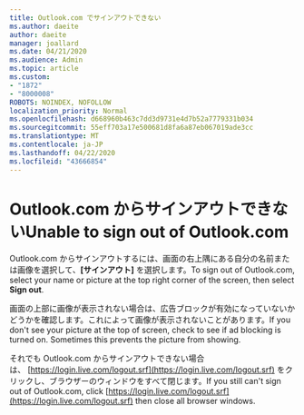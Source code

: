 ```yaml
---
title: Outlook.com でサインアウトできない
ms.author: daeite
author: daeite
manager: joallard
ms.date: 04/21/2020
ms.audience: Admin
ms.topic: article
ms.custom:
- "1872"
- "8000008"
ROBOTS: NOINDEX, NOFOLLOW
localization_priority: Normal
ms.openlocfilehash: d668960b463c7dd3d9731e4d7b52a7779331b034
ms.sourcegitcommit: 55eff703a17e500681d8fa6a87eb067019ade3cc
ms.translationtype: MT
ms.contentlocale: ja-JP
ms.lasthandoff: 04/22/2020
ms.locfileid: "43666854"
---
```

# <a name="unable-to-sign-out-of-outlookcom"></a><span data-ttu-id="ace05-102">Outlook.com からサインアウトできない</span><span class="sxs-lookup"><span data-stu-id="ace05-102">Unable to sign out of Outlook.com</span></span>

<span data-ttu-id="ace05-103">Outlook.com からサインアウトするには、画面の右上隅にある自分の名前または画像を選択して、**[サインアウト]** を選択します。</span><span class="sxs-lookup"><span data-stu-id="ace05-103">To sign out of Outlook.com, select your name or picture at the top right corner of the screen, then select **Sign out**.</span></span>

<span data-ttu-id="ace05-p101">画面の上部に画像が表示されない場合は、広告ブロックが有効になっていないかどうかを確認します。これによって画像が表示されないことがあります。</span><span class="sxs-lookup"><span data-stu-id="ace05-p101">If you don't see your picture at the top of screen, check to see if ad blocking is turned on. Sometimes this prevents the picture from showing.</span></span>

<span data-ttu-id="ace05-106">それでも Outlook.com からサインアウトできない場合は、 [https://login.live.com/logout.srf](https://login.live.com/logout.srf) をクリックし、ブラウザーのウィンドウをすべて閉じます。</span><span class="sxs-lookup"><span data-stu-id="ace05-106">If you still can't sign out of Outlook.com, click [https://login.live.com/logout.srf](https://login.live.com/logout.srf) then close all browser windows.</span></span>